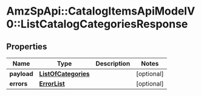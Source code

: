 # AmzSpApi::CatalogItemsApiModelV0::ListCatalogCategoriesResponse

## Properties
Name | Type | Description | Notes
------------ | ------------- | ------------- | -------------
**payload** | [**ListOfCategories**](ListOfCategories.md) |  | [optional] 
**errors** | [**ErrorList**](ErrorList.md) |  | [optional] 

